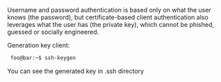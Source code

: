 Username and password authentication is based only on what the user knows (the password), but certificate-based client authentication also leverages what the user has (the private key), which cannot be phished, guessed or socially engineered.

Generation key client:
````bash
 foo@bar:~$ ssh-keygen
````

You can see the generated key in .ssh directory

